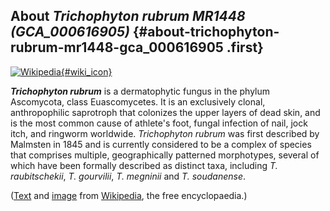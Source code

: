 About *Trichophyton rubrum MR1448 (GCA\_000616905)* {#about-trichophyton-rubrum-mr1448-gca_000616905 .first}
---------------------------------------------------

[![Wikipedia](/img/wikipedia_logo_v2_en.png){#wiki_icon}](http://en.wikipedia.org/wiki/Trichophyton_rubrum)

***Trichophyton rubrum*** is a dermatophytic fungus in the phylum
Ascomycota, class Euascomycetes. It is an exclusively clonal,
anthropophilic saprotroph that colonizes the upper layers of dead skin,
and is the most common cause of athlete\'s foot, fungal infection of
nail, jock itch, and ringworm worldwide. *Trichophyton rubrum* was first
described by Malmsten in 1845 and is currently considered to be a
complex of species that comprises multiple, geographically patterned
morphotypes, several of which have been formally described as distinct
taxa, including *T. raubitschekii*, *T. gourvilii*, *T. megninii* and
*T. soudanense*.

([Text](http://en.wikipedia.org/wiki/Trichophyton_rubrum) and
[image](https://commons.wikimedia.org/wiki/File:Trichophyton_rubrum_microconidia.jpg)
from [Wikipedia](http://en.wikipedia.org/), the free encyclopaedia.)
